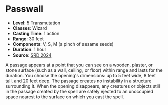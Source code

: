 # Passwall

- **Level**: 5 Transmutation
- **Classes**: Wizard
- **Casting Time**: 1 action
- **Range**: 30 feet
- **Components**: V, S, M (a pinch of sesame seeds)
- **Duration**: 1 hour
- **Source**: [SRD 2024](../../../srds/SRD_2024.pdf)

A passage appears at a point that you can see on a wooden, plaster, or stone surface (such as a wall, ceiling, or floor) within range and lasts for the duration. You choose the opening's dimensions: up to 5 feet wide, 8 feet tall, and 20 feet deep. The passage creates no instability in a structure surrounding it. When the opening disappears, any creatures or objects still in the passage created by the spell are safely ejected to an unoccupied space nearest to the surface on which you cast the spell.


